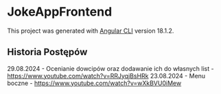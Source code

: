 # JokeAppFrontend

This project was generated with [Angular CLI](https://github.com/angular/angular-cli) version 18.1.2.

## Historia Postępów
29.08.2024 - Ocenianie dowcipów oraz dodawanie ich do własnych list - https://www.youtube.com/watch?v=RRJyqjBsHRk
23.08.2024 - Menu boczne - https://www.youtube.com/watch?v=wXkBVU0iMew
